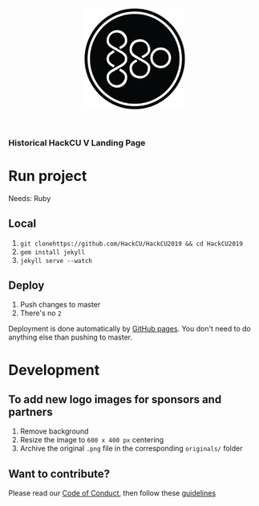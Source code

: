 
<br>
<p align="center">
  <img alt="HackCU V" src="https://github.com/HackCU/splash-page/blob/master/img/hackcu_black.png" width="200"/>
</p>
<br>

### Historical HackCU V Landing Page

# Run project

Needs: Ruby

## Local 

1. `git clonehttps://github.com/HackCU/HackCU2019 && cd HackCU2019`
2. `gem install jekyll`
3. `jekyll serve --watch`

## Deploy

1. Push changes to master
2. There's no `2`

Deployment is done automatically by [GitHub pages](https://pages.github.com/). You don't need to do anything else than pushing to master.

# Development

## To add new logo images for sponsors and partners

1. Remove background
1. Resize the image to `600 x 400 px` centering
3. Archive the original `.png` file in the corresponding `originals/` folder

## Want to contribute?

Please read our [Code of Conduct](.github/CODE_OF_CONDUCT.md), then follow these [guidelines](.github/CONTRIBUTING.md)
